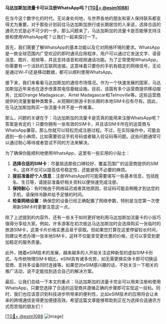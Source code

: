 **马达加斯加流量卡可以注册WhatsApp吗？[[TG💪+ @esim1088](https://t.me/s/esim1088)]**

在当今这个数字化的时代，无论身处何地，与世界各地的朋友和家人保持联系都变得尤为重要。对于那些计划前往马达加斯加旅行或长期居住的人来说，选择合适的通讯方式是必不可少的一步。那么问题来了，马达加斯加的流量卡是否能够支持注册和使用WhatsApp呢？让我们一起来探讨一下。

首先，我们需要了解WhatsApp的基本功能以及它对网络环境的要求。WhatsApp是一款全球范围内广受欢迎的即时通讯应用程序，用户可以通过它发送文字、语音消息、图片、视频等，并且支持语音和视频通话功能。为了正常使用WhatsApp，你需要有一个活跃的互联网连接。这意味着只要你的手机有稳定的网络信号，无论是通过Wi-Fi还是移动数据，都可以顺利使用WhatsApp。

接下来，我们来看看马达加斯加的通信市场情况。作为一个快速发展的国家，马达加斯加近年来也在逐步改善其电信基础设施。目前，该国有多个运营商提供移动服务，比如Orange Madagascar、Airtel Madagascar和Telmoville等。这些运营商提供的流量套餐种类繁多，从短期的旅游卡到长期的本地SIM卡应有尽有。因此，在马达加斯加购买一张流量卡并不是一件难事。

那么，问题的关键在于：马达加斯加的流量卡是否真的能用来注册WhatsApp呢？答案是肯定的！只要你拥有一张有效的SIM卡，并且该SIM卡所在的运营商与WhatsApp兼容，那么你就可以轻松完成注册过程。不过，在实际操作中，可能会遇到一些小麻烦，比如需要验证手机号码或者输入验证码等问题。这些问题通常可以通过耐心等待或者尝试不同的方法来解决。

为了确保你能顺利地使用WhatsApp，这里有一些实用的小贴士：

1. **选择合适的SIM卡**：尽量挑选那些口碑较好、覆盖范围广的运营商提供的SIM卡。这样不仅可以提高信号稳定性，还能避免不必要的麻烦。
2. **提前准备好个人信息**：注册WhatsApp时可能需要填写一些基本信息，包括姓名、生日等，请提前准备好相关资料以便快速完成注册。
3. **保持耐心**：有时候由于网络延迟或者其他原因，验证码可能会稍晚才到达您的手机，请保持冷静并给予足够的时间。
4. **检查网络设置**：确保您的设备已经正确配置了网络参数，特别是当您第一次使用新SIM卡时更要注意这一点。

除了上述提到的内容外，还有一些关于如何更好地利用马达加斯加流量卡的小技巧值得分享给大家。例如，许多游客在初次抵达马达加斯加时会选择购买一张临时的旅游SIM卡，这类卡片价格实惠且易于获取。但如果您打算在这里停留较长时间，则建议考虑办理一张本地SIM卡，这样不仅能享受更优惠的价格，还可以享受到更加稳定的服务质量。

此外，随着eSIM技术的发展，越来越多的人开始关注这种新型的虚拟SIM卡形式。与传统物理SIM卡相比，eSIM具有诸多优势，如无需更换实体卡即可切换运营商、支持多设备同时连接等。如果您对eSIM感兴趣的话，不妨关注一下相关的推广活动，说不定能找到适合自己的解决方案。

最后，让我们总结一下本文的重点：马达加斯加的流量卡完全可以用来注册和使用WhatsApp，只要您选择了合适的运营商并遵循正确的步骤即可实现这一目标。同时，我们也应该意识到科技进步所带来的便利性，比如eSIM技术的应用将会让未来的跨境通信变得更加便捷高效。希望这篇文章能够帮助到正在为选择合适通讯方式而苦恼的朋友们！

[[TG💪+ @esim1088](https://t.me/s/esim1088) ![Image](https://i.postimg.cc/4NQfJmqS/Snipaste-2025-05-13-00-14-12.png)]